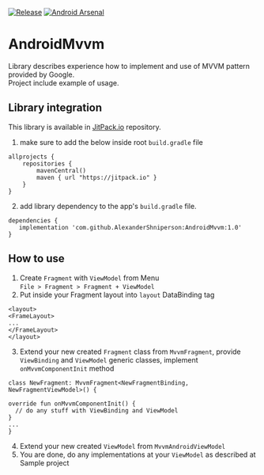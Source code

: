 [![Release](https://jitpack.io/v/AlexanderShniperson/AndroidMvvm.svg)](https://jitpack.io/#AlexanderShniperson/AndroidMvvm)
[![Android Arsenal](https://img.shields.io/badge/Android%20Arsenal-AndroidMvvm-green.svg?style=flat)](https://android-arsenal.com/details/1/7466)
# AndroidMvvm
Library describes experience how to implement and use of MVVM pattern provided by Google.<br>
Project include example of usage.

## Library integration
This library is available in [JitPack.io](https://jitpack.io/) repository.
1) make sure to add the below inside root `build.gradle` file
```
allprojects {
    repositories {
        mavenCentral()
        maven { url "https://jitpack.io" }
    }
}
```
2) add library dependency to the app's `build.gradle` file.
```
dependencies {
   implementation 'com.github.AlexanderShniperson:AndroidMvvm:1.0'
}
```

## How to use
1) Create `Fragment` with `ViewModel` from Menu<br>
`File > Fragment > Fragment + ViewModel`<br>
2) Put inside your Fragment layout into `layout` DataBinding tag<br>
```
<layout>
<FrameLayout>
...
</FrameLayout>
</layout>
```
3) Extend your new created `Fragment` class from `MvvmFragment`, provide `ViewBinding` and `ViewModel` generic classes, implement `onMvvmComponentInit` method<br>
```
class NewFragment: MvvmFragment<NewFragmentBinding, NewFragmentViewModel>() {

override fun onMvvmComponentInit() {
  // do any stuff with ViewBinding and ViewModel
}
...
}
```
4) Extend your new created `ViewModel` from `MvvmAndroidViewModel`<br>
5) You are done, do any implementations at your `ViewModel` as described at Sample project<br>
